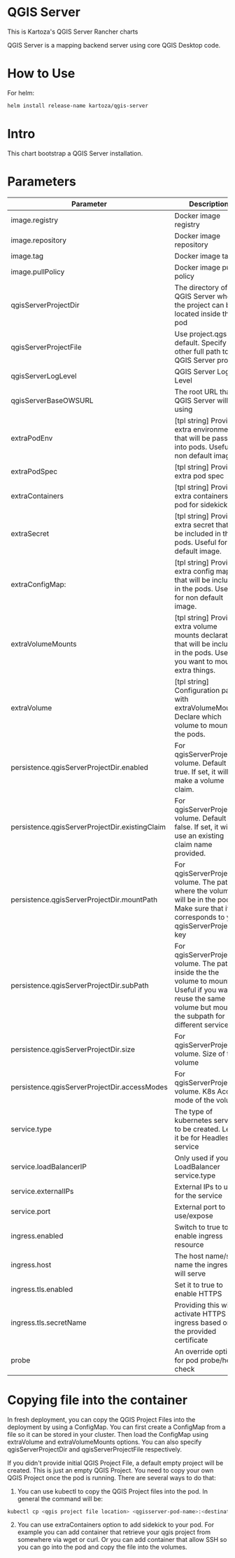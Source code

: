# QGIS Server

This is Kartoza's QGIS Server Rancher charts

QGIS Server is a mapping backend server using core QGIS Desktop code.


# How to Use

For helm:

```bash
helm install release-name kartoza/qgis-server
```

# Intro

This chart bootstrap a QGIS Server installation.

# Parameters

| Parameter | Description |
|---|---|
| image.registry | Docker image registry |
| image.repository | Docker image repository |
| image.tag | Docker image tag |
| image.pullPolicy | Docker image pull policy |
| qgisServerProjectDir | The directory of QGIS Server where the project can be located inside the pod |
| qgisServerProjectFile | Use project.qgs by default. Specify other full path to QGIS Server project |
| qgisServerLogLevel | QGIS Server Log Level |
| qgisServerBaseOWSURL | The root URL that QGIS Server will be using |
| extraPodEnv | [tpl string] Provide extra environment that will be passed into pods. Useful for non default image. |
| extraPodSpec | [tpl string] Provide extra pod spec |
| extraContainers | [tpl string] Provide extra containers in pod for sidekick |
| extraSecret | [tpl string] Provide extra secret that will be included in the pods. Useful for non default image. |
| extraConfigMap: | [tpl string] Provide extra config map that will be included in the pods. Useful for non default image. |
| extraVolumeMounts | [tpl string] Provide extra volume mounts declaration that will be included in the pods. Useful if you want to mount extra things. |
| extraVolume | [tpl string] Configuration pair with extraVolumeMounts. Declare which volume to mount in the pods. |
| persistence.qgisServerProjectDir.enabled | For qgisServerProjectDir volume. Default to true. If set, it will make a volume claim. |
| persistence.qgisServerProjectDir.existingClaim | For qgisServerProjectDir volume. Default to false. If set, it will use an existing claim name provided. |
| persistence.qgisServerProjectDir.mountPath | For qgisServerProjectDir volume. The path where the volume will be in the pods. Make sure that it corresponds to your qgisServerProjectDir key |
| persistence.qgisServerProjectDir.subPath | For qgisServerProjectDir volume. The path inside the the volume to mount to. Useful if you want to reuse the same volume but mount the subpath for different services.  |
| persistence.qgisServerProjectDir.size | For qgisServerProjectDir volume. Size of the volume |
| persistence.qgisServerProjectDir.accessModes | For qgisServerProjectDir volume. K8s Access mode of the volume. |
| service.type | The type of kubernetes service to be created. Leave it be for Headless service |
| service.loadBalancerIP | Only used if you use LoadBalancer service.type |
| service.externalIPs | External IPs to use for the service |
| service.port | External port to use/expose |
| ingress.enabled | Switch to true to enable ingress resource |
| ingress.host | The host name/site name the ingress will serve |
| ingress.tls.enabled | Set it to true to enable HTTPS |
| ingress.tls.secretName | Providing this will activate HTTPS ingress based on the provided certificate |
| probe | An override options for pod probe/health check |


# Copying file into the container

In fresh deployment, you can copy the QGIS Project Files into the deployment by 
using a ConfigMap. You can first create a ConfigMap from a file so it can be stored in your cluster.
Then load the ConfigMap using extraVolume and extraVolumeMounts options.
You can also specify qgisServerProjectDir and qgisServerProjectFile respectively.

If you didn't provide initial QGIS Project File, a default empty project will be created.
This is just an empty QGIS Project. You need to copy your own QGIS Project once the pod is running.
There are several ways to do that:

1. You can use kubectl to copy the QGIS Project files into the pod.
In general the command will be:

```bash
kubectl cp <qgis project file location> <qgisserver-pod-name>:<destination qgis project file in the pod> 
```

2. You can use extraContainers option to add sidekick to your pod.
For example you can add container that retrieve your qgis project from somewhere via wget or curl.
Or you can add container that allow SSH so you can go into the pod and copy the file into the volumes.



